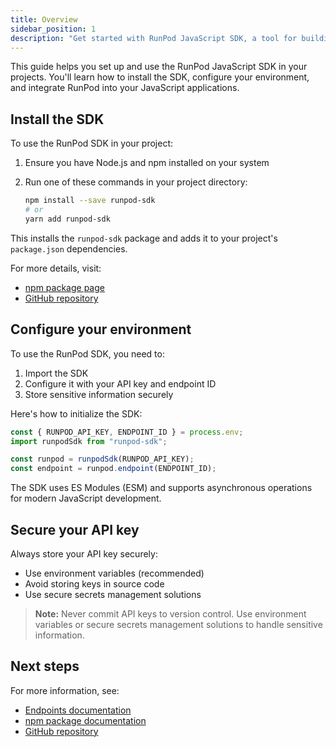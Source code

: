 ```yaml
---
title: Overview
sidebar_position: 1
description: "Get started with RunPod JavaScript SDK, a tool for building web apps, server-side implementations, and automating tasks. Learn how to install, integrate, and secure your API key for seamless development."
---
```


This guide helps you set up and use the RunPod JavaScript SDK in your projects. You'll learn how to install the SDK, configure your environment, and integrate RunPod into your JavaScript applications.

## Install the SDK

To use the RunPod SDK in your project:

1. Ensure you have Node.js and npm installed on your system
2. Run one of these commands in your project directory:

   ```bash
   npm install --save runpod-sdk
   # or
   yarn add runpod-sdk
   ```

This installs the `runpod-sdk` package and adds it to your project's `package.json` dependencies.

For more details, visit:
- [npm package page](https://www.npmjs.com/package/runpod-sdk)
- [GitHub repository](https://github.com/runpod/js-sdk)

## Configure your environment

To use the RunPod SDK, you need to:

1. Import the SDK
2. Configure it with your API key and endpoint ID
3. Store sensitive information securely

Here's how to initialize the SDK:

```javascript
const { RUNPOD_API_KEY, ENDPOINT_ID } = process.env;
import runpodSdk from "runpod-sdk";

const runpod = runpodSdk(RUNPOD_API_KEY);
const endpoint = runpod.endpoint(ENDPOINT_ID);
```

The SDK uses ES Modules (ESM) and supports asynchronous operations for modern JavaScript development.

## Secure your API key

Always store your API key securely:

- Use environment variables (recommended)
- Avoid storing keys in source code
- Use secure secrets management solutions

> **Note:** Never commit API keys to version control. Use environment variables or secure secrets management solutions to handle sensitive information.

## Next steps

For more information, see:

- [Endpoints documentation](endpoints.md)
- [npm package documentation](https://www.npmjs.com/package/runpod-sdk)
- [GitHub repository](https://github.com/runpod/js-sdk)
